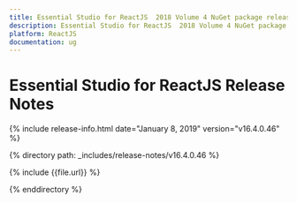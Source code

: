 ```yaml
---
title: Essential Studio for ReactJS  2018 Volume 4 NuGet package release  Release Notes  
description: Essential Studio for ReactJS  2018 Volume 4 NuGet package release  Release Notes  
platform: ReactJS
documentation: ug
---
```


# Essential Studio for ReactJS  Release Notes  

{% include release-info.html date="January 8, 2019"  version="v16.4.0.46" %} 


{% directory path: _includes/release-notes/v16.4.0.46 %}

{% include {{file.url}} %}

{% enddirectory %}